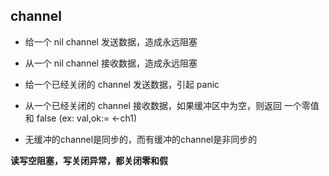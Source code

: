 ## channel

* 给一个 nil channel 发送数据，造成永远阻塞

* 从一个 nil channel 接收数据，造成永远阻塞

* 给一个已经关闭的 channel 发送数据，引起 panic

* 从一个已经关闭的 channel 接收数据，如果缓冲区中为空，则返回 一个零值 和 false (ex: val,ok:= <-ch1)

* 无缓冲的channel是同步的，而有缓冲的channel是非同步的


**读写空阻塞，写关闭异常，都关闭零和假**